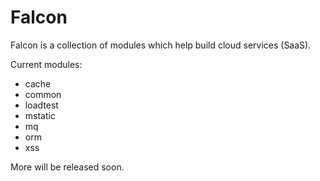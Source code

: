 Falcon
======

Falcon is a collection of modules which help build cloud services (SaaS).

Current modules:
* cache
* common
* loadtest
* mstatic
* mq
* orm
* xss

More will be released soon.
